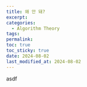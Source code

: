 ```yaml
---
title: 왜 안 돼?
excerpt: 
categories:
  - Algorithm Theory
tags: 
permalink: 
toc: true
toc_sticky: true
date: 2024-08-02
last_modified_at: 2024-08-02
---
```

asdf
